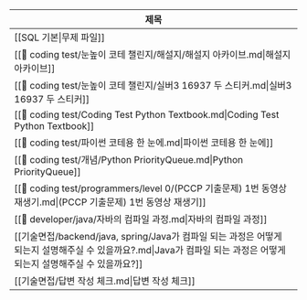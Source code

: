 | 제목                                                                                                              |
| --------------------------------------------------------------------------------------------------------------- |
| [[SQL 기본\|무제 파일]]                                                                            |
| [[🌳 coding test/눈높이 코테 챌린지/해설지/해설지 아카이브.md\|해설지 아카이브]]                                                         |
| [[🌳 coding test/눈높이 코테 챌린지/실버3 16937 두 스티커.md\|실버3 16937 두 스티커]]                                               |
| [[🌳 coding test/Coding Test Python Textbook.md\|Coding Test Python Textbook]]                                  |
| [[🌳 coding test/파이썬 코테용 한 눈에.md\|파이썬 코테용 한 눈에]]                                                                |
| [[🌳 coding test/개념/Python PriorityQueue.md\|Python PriorityQueue]]                                             |
| [[🌳 coding test/programmers/level 0/(PCCP 기출문제) 1번 동영상 재생기.md\|(PCCP 기출문제) 1번 동영상 재생기]]                        |
| [[🛶 developer/java/자바의 컴파일 과정.md\|자바의 컴파일 과정]]                                                                 |
| [[기술면접/backend/java, spring/Java가 컴파일 되는 과정은 어떻게 되는지 설명해주실 수 있을까요?.md\|Java가 컴파일 되는 과정은 어떻게 되는지 설명해주실 수 있을까요?]] |
| [[기술면접/답변 작성 체크.md\|답변 작성 체크]]                                                                                  |
